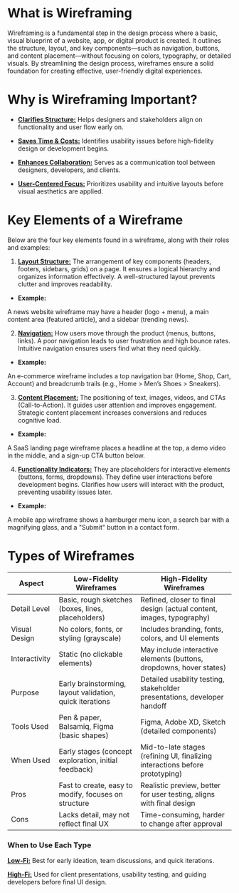 # What is Wireframing

Wireframing is a fundamental step in the design process where a basic, visual blueprint of a website, app, or digital product is created. It outlines the structure, layout, and key components—such as navigation, buttons, and content placement—without focusing on colors, typography, or detailed visuals. By streamlining the design process, wireframes ensure a solid foundation for creating effective, user-friendly digital experiences.


# Why is Wireframing Important?

- <ins>**Clarifies Structure:**</ins> Helps designers and stakeholders align on functionality and user flow early on.

- <ins>**Saves Time & Costs:**</ins> Identifies usability issues before high-fidelity design or development begins.

- <ins>**Enhances Collaboration:**</ins> Serves as a communication tool between designers, developers, and clients.

- <ins>**User-Centered Focus:**</ins> Prioritizes usability and intuitive layouts before visual aesthetics are applied.


# Key Elements of a Wireframe

Below are the four key elements found in a wireframe, along with their roles and examples:

1. <ins>**Layout Structure:**</ins> The arrangement of key components (headers, footers, sidebars, grids) on a page. It ensures a logical hierarchy and organizes information effectively. A well-structured layout prevents clutter and improves readability.

- **Example:**

A news website wireframe may have a header (logo + menu), a main content area (featured article), and a sidebar (trending news).

2. <ins>**Navigation:**</ins> How users move through the product (menus, buttons, links). A poor navigation leads to user frustration and high bounce rates. Intuitive navigation ensures users find what they need quickly.

- **Example:**

An e-commerce wireframe includes a top navigation bar (Home, Shop, Cart, Account) and breadcrumb trails (e.g., Home > Men’s Shoes > Sneakers).

3. <ins>**Content Placement:**</ins> The positioning of text, images, videos, and CTAs (Call-to-Action). It guides user attention and improves engagement. Strategic content placement increases conversions and reduces cognitive load.

- **Example:**

A SaaS landing page wireframe places a headline at the top, a demo video in the middle, and a sign-up CTA button below.

4. <ins>**Functionality Indicators:**</ins> They are placeholders for interactive elements (buttons, forms, dropdowns). They define user interactions before development begins. Clarifies how users will interact with the product, preventing usability issues later.

- **Example:**

A mobile app wireframe shows a hamburger menu icon, a search bar with a magnifying glass, and a "Submit" button in a contact form.


# Types of Wireframes

| Aspect | Low-Fidelity Wireframes | High-Fidelity Wireframes |
| ---- | ---- | ---- |
| Detail Level | Basic, rough sketches (boxes, lines, placeholders) | Refined, closer to final design (actual content, images, typography) |
| Visual Design | No colors, fonts, or styling (grayscale) | Includes branding, fonts, colors, and UI elements |
| Interactivity | Static (no clickable elements) | May include interactive elements (buttons, dropdowns, hover states) |
| Purpose | Early brainstorming, layout validation, quick iterations | Detailed usability testing, stakeholder presentations, developer handoff |
| Tools Used | Pen & paper, Balsamiq, Figma (basic shapes) | Figma, Adobe XD, Sketch (detailed components) |
| When Used | Early stages (concept exploration, initial feedback) | Mid-to-late stages (refining UI, finalizing interactions before prototyping) |
| Pros | Fast to create, easy to modify, focuses on structure | Realistic preview, better for user testing, aligns with final design |
| Cons | Lacks detail, may not reflect final UX | Time-consuming, harder to change after approval |


### **When to Use Each Type**
<ins>**Low-Fi:**</ins> Best for early ideation, team discussions, and quick iterations.

<ins>**High-Fi:**</ins> Used for client presentations, usability testing, and guiding developers before final UI design.
